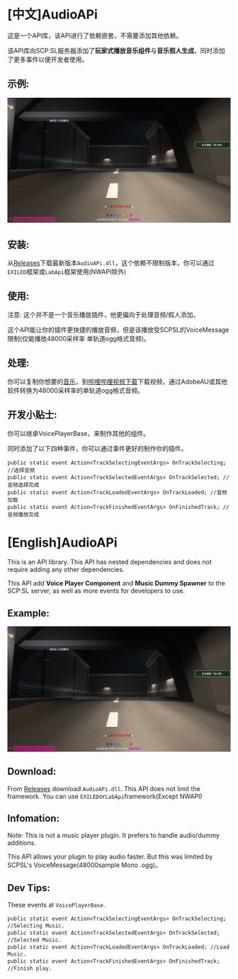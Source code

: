 # [中文]AudioAPi

这是一个API库，该API进行了依赖嵌套，不需要添加其他依赖。

该API库向SCP:SL服务器添加了<b>玩家式播放音乐组件</b>与<b>音乐假人生成</b>，同时添加了更多事件以便开发者使用。

## 示例:

![示例图片](https://github.com/MengXinSheQu/AudioApi/blob/main/Image/Example.png)


## 安装:

从[Releases](https://github.com/MengXinSheQu/AudioApi/releases/latest)下载最新版本`AudioAPi.dll`，这个依赖不限制版本，你可以通过`EXILED`框架或`LabApi`框架使用(NWAPI除外)

## 使用:

注意: 这个并不是一个音乐播放插件，他更偏向于处理音频/假人添加。

这个API能让你的插件更快捷的播放音频，但是该播放受SCPSL的VoiceMessage限制(仅能播放48000采样率 单轨道ogg格式音频)。

## 处理:

你可以复制你想要的[音乐](https://www.bilibili.com/video/BV1ZLrhYtE69k)，到[哔哩哔哩视频下载](https://snapany.com/zh/bilibili)下载视频，通过AdobeAU或其他软件转换为48000采样率的单轨道ogg格式音频。

## 开发小贴士:

你可以继承VoicePlayerBase，来制作其他的组件。

同时添加了以下四种事件，你可以通过事件更好的制作你的插件。

```
public static event Action<TrackSelectingEventArgs> OnTrackSelecting; //选择音频
public static event Action<TrackSelectedEventArgs> OnTrackSelected; //音频选择完成
public static event Action<TrackLoadedEventArgs> OnTrackLoaded; //音频加载
public static event Action<TrackFinishedEventArgs> OnFinishedTrack; //音频播放完成
```

# [English]AudioAPi

This is an API library. This API has nested dependencies and does not require adding any other dependencies.

This API add <b>Voice Player Component</b> and <b>Music Dummy Spawner</b> to the SCP:SL server, as well as more events for developers to use.


## Example:

![Example Image](https://github.com/MengXinSheQu/AudioApi/blob/main/Image/Example.png)


## Download:

From [Releases](https://github.com/MengXinSheQu/AudioApi/releases/latest) download ```AudioAPi.dll```. This API does not limit the framework. You can use ```EXILED```or```LabApi```framework(Except NWAPI)

## Infomation:

Note: This is not a music player plugin. It prefers to handle audio/dummy additions.

This API allows your plugin to play audio faster. But this was limited by SCPSL's VoiceMessage(48000sample Mono .ogg)。

## Dev Tips:

These events at ```VoicePlayerBase```.

```
public static event Action<TrackSelectingEventArgs> OnTrackSelecting; //Selecting Music.
public static event Action<TrackSelectedEventArgs> OnTrackSelected; //Selected Music.
public static event Action<TrackLoadedEventArgs> OnTrackLoaded; //Load Music.
public static event Action<TrackFinishedEventArgs> OnFinishedTrack; //Finish play.
```


